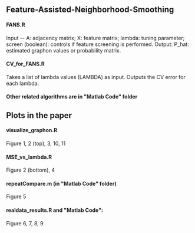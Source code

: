 ## Feature-Assisted-Neighborhood-Smoothing
#### FANS.R
  Input --
  A: adjacency matrix;
  X: feature matrix;
  lambda: tuning parameter;
  screen (boolean): controls if feature screening is performed.
  Output:
  P_hat: estimated graphon values or probability matrix.
#### CV_for_FANS.R
  Takes a list of lambda values (LAMBDA) as input.
  Outputs the CV error for each lambda.
  
#### Other related algorithms are in "Matlab Code" folder

## Plots in the paper
#### visualize_graphon.R
  Figure 1, 2 (top), 3, 10, 11
#### MSE_vs_lambda.R
  Figure 2 (bottom), 4
#### repeatCompare.m (in "Matlab Code" folder)
  Figure 5
#### realdata_results.R and "Matlab Code":
  Figure 6, 7, 8, 9
